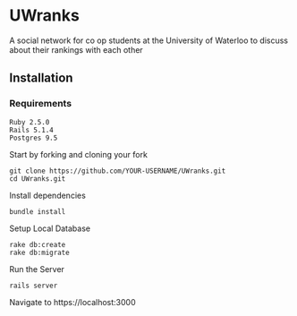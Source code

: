 # UWranks

A social network for co op students at the University of Waterloo to discuss about their rankings with each other

## Installation

### Requirements
```
Ruby 2.5.0
Rails 5.1.4
Postgres 9.5
```
Start by forking and cloning your fork
```
git clone https://github.com/YOUR-USERNAME/UWranks.git
cd UWranks.git
```
Install dependencies
```
bundle install
```
Setup Local Database
```
rake db:create
rake db:migrate
```
Run the Server
```
rails server
```
Navigate to https://localhost:3000
